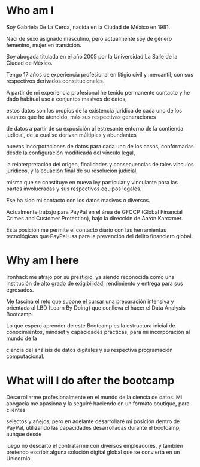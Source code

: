 # Who am I

Soy Gabriela De La Cerda, nacida en la Ciudad de México en 1981.


Nací de sexo asignado masculino, pero actualmente soy de género femenino, mujer en transición.


Soy abogada titulada en el año 2005 por la Universidad La Salle de la Ciudad de México.


Tengo 17 años de experiencia profesional en litigio civil y mercantil, con sus respectivos derivados constitucionales.

A partir de mi experiencia profesional he tenido permanente contacto y he dado habitual uso a conjuntos masivos de datos, 

estos datos son los propios de la existencia jurídica de cada uno de los asuntos que he atendido, más sus respectivas generaciones

de datos a partir de su exposición al estresante entorno de la contienda judicial, de la cual se derivan múltiples y abundantes

nuevas incorporaciones de datos para cada uno de los casos, conformadas desde la configuración modificada del vínculo legal, 

la reinterpretación del origen, finalidades y consecuencias de tales vínculos jurídicos, y la ecuación final de su resolución judicial,

misma que se constituye en nueva ley particular y vinculante para las partes involucradas y sus respectivos equipos legales.

Ese ha sido mi contacto con los datos masivos o diversos.



Actualmente trabajo para PayPal en el área de GFCCP (Global Financial Crimes and Customer Protection), bajo la dirección de Aaron Karczmer.

Esta posición me permite el contacto diario con las herramientas tecnológicas que PayPal usa para la prevención del delito financiero global.


# Why am I here


Ironhack me atrajo por su prestigio, ya siendo reconocida como una institución de alto grado de exigibilidad, rendimiento y entrega para sus egresades.

Me fascina el reto que supone el cursar una preparación intensiva y orientada al LBD (Learn By Doing) que conlleva el hacer el Data Analysis Bootcamp.

Lo que espero aprender de este Bootcamp es la estructura inicial de conocimientos, mindset y capacidades prácticas, para mi incorporación al mundo de la 

ciencia del análisis de datos digitales y su respectiva programación computacional.



# What will I do after the bootcamp


Desarrollarme profesionalmente en el mundo de la ciencia de datos. Mi abogacía me apasiona y la seguiré haciendo en un formato boutique, para clientes

selectos y añejos, pero en adelante desarrollaré mi posición dentro de PayPal, utilizando las capacidades desarrolladas durante el bootcamp, aunque desde

luego no descarto el contratarme con diversos empleadores, y también pretendo escribir alguna solución digital global que se convierta en un Unicornio.



